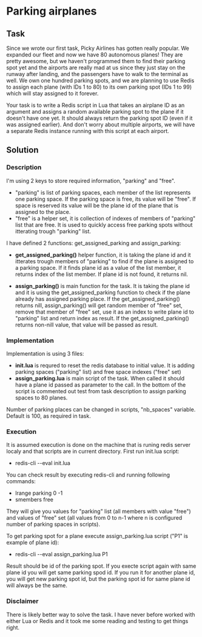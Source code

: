 # Parking airplanes

## Task

Since we wrote our first task, Picky Airlines has gotten really popular. We expanded our fleet
and now we have 80 autonomous planes! They are pretty awesome, but we haven't
programmed them to find their parking spot yet and the airports are really mad at us since they
just stay on the runway after landing, and the passengers have to walk to the terminal as well.
We own one hundred parking spots, and we are planning to use Redis to assign each plane
(with IDs 1 to 80) to its own parking spot (IDs 1 to 99) which will stay assigned to it forever.

Your task is to write a Redis script in Lua that takes an airplane ID as an argument and assigns
a random available parking spot to the plane if it doesn't have one yet. It should always return
the parking spot ID (even if it was assigned earlier). And don't worry about multiple airports, we will have a separate Redis instance running with this script at each airport.

## Solution

### Description
 I'm using 2 keys to store required information, "parking" and "free".
 * "parking" is list of parking spaces, each member of the list represents one parking space.
 If the parking space is free, its value will be "free". If space is reserved its value will be the plane id of the plane that is assigned to the place.
 * "free" is a helper set, it is collection of indexes of members of "parking" list that are free. It is used to quickly access free parking spots without itterating trough "parking" list.
 
 I have defined 2 functions: get_assigned_parking and assign_parking:
 * **get_assigned_parking()** helper function, it is taking the plane id and it itterates trough members of "parking" to find if the plane is assigned to a parking space. If it finds plane id as a value of the list member, it returns index of the list member. If plane id is not found, it returns nil.
 
 * **assign_parking()** is main function for the task. It is taking the plane id and it is using the get_assigned_parking function to check if the plane already has assigned parking place. If the get_assigned_parking() returns nill, assign_parking() will get random member of "free" set, remove that member of "free" set, use it as an index to write plane id to "parking" list and return index as result. If the get_assigned_parking() returns non-nill value, that value will be passed as result.
 
 ### Implementation
 Implementation is using 3 files:
 * **init.lua** is requred to reset the redis database to initial value. It is adding parking spaces ("parking" list) and free space indexes ("free" set)
 * **assign_parking.lua** is main script of the task. When called it should have a plane id passed as parameter to the call. In the bottom of the script is commented out test from task description to assign parking spaces to 80 planes. 
 
 Number of parking places can be changed in scripts, "nb_spaces" variable. Default is 100, as required in task.
 
  ### Execution
  
  It is assumed execution is done on the machine that is runing redis server localy and that scripts are in current directory.
  First run init.lua script:
  * redis-cli --eval init.lua
  
  You can check result by executing redis-cli and running following commands:
  * lrange parking 0 -1
  * smembers free
  
  They will give you values for "parking" list (all members with value "free") and values of "free" set (all values from 0 to n-1 where n is configured number of parking spaces in scripts).
  
  To get parking spot for a plane execute assign_parking.lua script ("P1" is example of plane id):
  * redis-cli --eval assign_parking.lua P1
  
  Result should be id of the parking spot. If you execte script again with same plane id you will get same parking spod id.
  If you run it for another plane id, you will get new parking spot id, but the parking spot id for same plane id will always be the same.
  
  ### Disclaimer
  
  There is likely better way to solve the task. I have never before worked with either Lua or Redis and it took me some reading and testing to get things right.